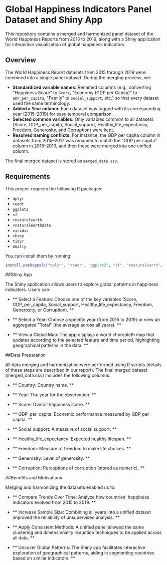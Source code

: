 # Global Happiness Indicators Panel Dataset and Shiny App

This repository contains a merged and harmonized panel dataset of the World Happiness Reports from 2015 to 2019, along with a Shiny application for interactive visualization of global happiness indicators.

## Overview

The World Happiness Report datasets from 2015 through 2019 were combined into a single panel dataset. During the merging process, we:
- **Standardized variable names:** Renamed columns (e.g., converting "Happiness Score" to `Score`, "Economy (GDP per Capita)" to `GDP_per_capita`, "Family" to `Social_support`, etc.) so that every dataset used the same terminology.
- **Added a Year column:** Each dataset was tagged with its corresponding year (2015–2019) for easy temporal comparison.
- **Selected common variables:** Only variables common to all datasets (Score, GDP_per_capita, Social_support, Healthy_life_expectancy, Freedom, Generosity, and Corruption) were kept.
- **Resolved naming conflicts:** For instance, the GDP per capita column in datasets from 2015–2017 was renamed to match the “GDP per capita” column in 2018–2019, and then these were merged into one unified column.

The final merged dataset is stored as `merged_data.csv`.

## Requirements

This project requires the following R packages:
- `dplyr`
- `readr`
- `ggplot2`
- `sf`
- `rnaturalearth`
- `rnaturalearthdata`
- `viridis`
- `shiny`
- `tidyr`
- `GGally`

You can install them by running:

```r
install.packages(c("dplyr", "readr", "ggplot2", "sf", "rnaturalearth", "rnaturalearthdata", "viridis", "shiny", "tidyr", "GGally"))
```

##Shiny App

The Shiny application allows users to explore global patterns in happiness indicators. Users can:

- **    Select a Feature: Choose one of the key variables (Score, GDP_per_capita, Social_support, Healthy_life_expectancy, Freedom, Generosity, or Corruption). **

- **    Select a Year: Choose a specific year (from 2015 to 2019) or view an aggregated "Total" (the average across all years). **

- **    View a Global Map: The app displays a world choropleth map that updates according to the selected feature and time period, highlighting geographical patterns in the data. **

##Data Preparation

All data merging and harmonization were performed using R scripts (details of these steps are described in our report). The final merged dataset (merged_data.csv) includes the following columns:

 
- **   Country: Country name. **

 
- **   Year: The year for the observation. **

 
- **   Score: Overall happiness score. **

  
- **  GDP_per_capita: Economic performance measured by GDP per capita. **

 
- **   Social_support: A measure of social support. **


- **    Healthy_life_expectancy: Expected healthy lifespan. **


- **    Freedom: Measure of freedom to make life choices. **


- **    Generosity: Level of generosity. **


- **    Corruption: Perceptions of corruption (stored as numeric). **

##Benefits and Motivations

Merging and harmonizing the datasets enabled us to:

- **    Compare Trends Over Time: Analyze how countries' happiness indicators evolved from 2015 to 2019. **

- **    Increase Sample Size: Combining all years into a unified dataset improved the reliability of unsupervised analysis. **

- **   Apply Consistent Methods: A unified panel allowed the same clustering and dimensionality reduction techniques to be applied across all data. **

- **    Uncover Global Patterns: The Shiny app facilitates interactive exploration of geographical patterns, aiding in segmenting countries based on similar indicators. **
